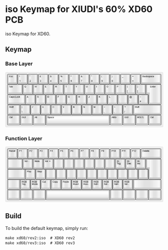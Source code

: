 # iso Keymap for XIUDI's 60% XD60 PCB

iso Keymap for XD60.

## Keymap

### Base Layer

![Layer 0](https://raw.githubusercontent.com/noroadsleft/qmk_images/master/keyboards/xd60/keymaps/iso/layer0.png)

### Function Layer

![Layer 1](https://raw.githubusercontent.com/noroadsleft/qmk_images/master/keyboards/xd60/keymaps/iso/layer1.png)

## Build

To build the default keymap, simply run:

    make xd60/rev2:iso  # XD60 rev2
    make xd60/rev3:iso  # XD60 rev3
